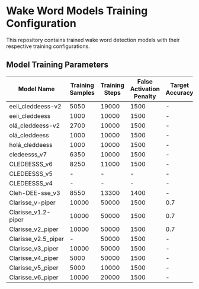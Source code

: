 # Wake Word Models Training Configuration

This repository contains trained wake word detection models with their respective training configurations.

## Model Training Parameters

| Model Name | Training Samples | Training Steps | False Activation Penalty | Target Accuracy | Target Recall | Validation Samples | Score Percentage |
|------------|------------------|----------------|--------------------------|-----------------|---------------|-------------------|------------------|
| eeii_cleddeess-v2 | 5050 | 19000 | 1500 | - | - | 100 | - |
| eeii_cleddeess | 1000 | 10000 | 1500 | - | - | 100 | - |
| olá_cleddeess-v2 | 2700 | 10000 | 1500 | - | - | 270 | - |
| olá_cleddeess | 1000 | 10000 | 1500 | - | - | 100 | - |
| holá_cleddeess | 1000 | 10000 | 1500 | - | - | 100 | - |
| cledeesss_v7 | 6350 | 10000 | 1500 | - | - | 500 | - |
| CLEDEESSS_v6 | 8250 | 11000 | 1500 | - | - | 500 | - |
| CLEDEESSS_v5 | - | - | - | - | - | 500 | - |
| CLEDEESSS_v4 | - | - | - | - | - | 500 | - |
| Cleh-DEE-sse_v3 | 8550 | 13300 | 1400 | - | - | - | - |
| Clarisse_v-piper | 10000 | 50000 | 1500 | 0.7 | 0.4 | 2000 | - | (A lot of spanish voices without tugao)
| Clarisse_v1.2-piper | 10000 | 50000 | 1500 | 0.7 | 0.4 | 2000 | - | (A lot of spanish voices with tugao)
| Clarisse_v2_piper | 10000 | 50000 | 1500 | 0.7 | 0.4 | - | - | (Just Tugao e Rita voices)
| Clarisse_v2.5_piper | - | 50000 | 1500 | - | - | - | - | (Just Tugao e Rita voices)
| Clarisse_v3_piper | 10000 | 50000 | 1500 | - | - | 5000 | - | (Tugao, Rita, tirei o "Clarisse, ")
| Clarisse_v4_piper | 5000 | 50000 | 1500 | - | - | 200 | - | (Tugao, Rita, tirei o "Clarisse, ")
| Clarisse_v5_piper | 5000 | 10000 | 1500 | - | - | 200 | - | (Tugao, Espanhol, italiano) (Model Accuracy: 0.6675; Model Recall: 0.335; Model False Positives per Hour: 0.0)
| Clarisse_v6_piper | 10000 | 20000 | 1500 | - | - | 500 | - | (Tugao, Rita, Espanhol, Italiano) (Final Model Accuracy: 0.7570000290870667; Final Model Recall: 0.515999972820282; Final Model False Positives per Hour: 0.0)

